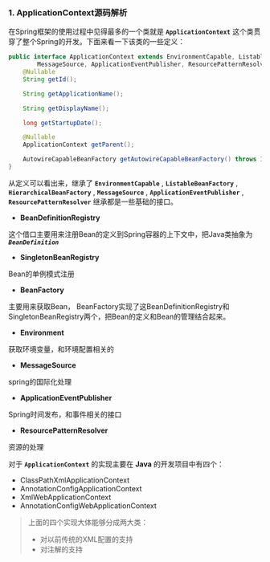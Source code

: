 ### 1. ApplicationContext源码解析

在Spring框架的使用过程中见得最多的一个类就是 **`ApplicationContext`** 这个类贯穿了整个Spring的开发。下面来看一下该类的一些定义：

```java
public interface ApplicationContext extends EnvironmentCapable, ListableBeanFactory, HierarchicalBeanFactory,
		MessageSource, ApplicationEventPublisher, ResourcePatternResolver {
	@Nullable
	String getId();

	String getApplicationName();

	String getDisplayName();

	long getStartupDate();

	@Nullable
	ApplicationContext getParent();

	AutowireCapableBeanFactory getAutowireCapableBeanFactory() throws IllegalStateException;
}
```

从定义可以看出来，继承了 **`EnvironmentCapable`** , **`ListableBeanFactory`** , **`HierarchicalBeanFactory`** , 
		**`MessageSource`** , **`ApplicationEventPublisher`** , **`ResourcePatternResolver`** 继承都是一些基础的接口。

-  **BeanDefinitionRegistry**  

  这个借口主要用来注册Bean的定义到Spring容器的上下文中，把Java类抽象为 ***`BeanDefinition`*** 

-  **SingletonBeanRegistry** 

  Bean的单例模式注册
  
-   **BeanFactory**  

   主要用来获取Bean， BeanFactory实现了这BeanDefinitionRegistry和SingletonBeanRegistry两个，把Bean的定义和Bean的管理结合起来。 

-   **Environment** 

   获取环境变量，和环境配置相关的

-   **MessageSource** 

   spring的国际化处理

-   **ApplicationEventPublisher**

   Spring时间发布，和事件相关的接口 

-   **ResourcePatternResolver**

   资源的处理 

对于 **`ApplicationContext`** 的实现主要在 **Java** 的开发项目中有四个：

- ClassPathXmlApplicationContext
- AnnotationConfigApplicationContext
- XmlWebApplicationContext
- AnnotationConfigWebApplicationContext

> 上面的四个实现大体能够分成两大类：
>
> - 对以前传统的XML配置的支持
> - 对注解的支持